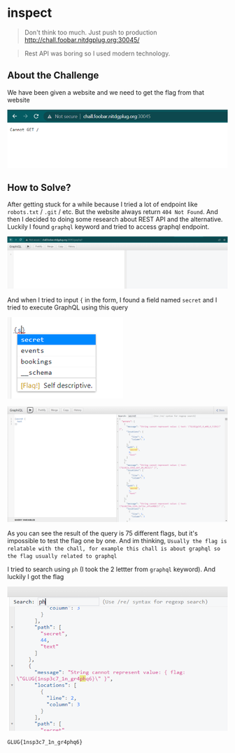 # inspect
> Don't think too much. Just push to production http://chall.foobar.nitdgplug.org:30045/

> Rest API was boring so I used modern technology.

## About the Challenge
We have been given a website and we need to get the flag from that website

![preview](images/preview.png)

## How to Solve?
After getting stuck for a while because I tried a lot of endpoint like `robots.txt` / `.git` / etc. But the website always return `404 Not Found`. And then I decided to doing some research about REST API and the alternative. Luckily I found `graphql` keyword and tried to access graphql endpoint.

![graphql](images/graphql.png)

And when I tried to input `{` in the form, I found a field named `secret` and I tried to execute GraphQL using this query

![test](images/test.png)

![result](images/result.png)

As you can see the result of the query is 75 different flags, but it's impossible to test the flag one by one. And im thinking, `Usually the flag is relatable with the chall, for example this chall is about graphql so the flag usually related to graphql`

I tried to search using `ph` (I took the 2 lettter from `graphql` keyword). And luckily I got the flag

![flag](images/flag.png)

```
GLUG{1nsp3c7_1n_gr4phq6}
```